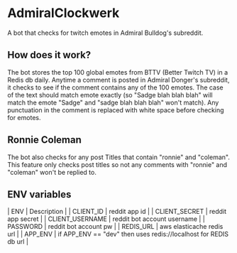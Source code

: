 # AdmiralClockwerk

A bot that checks for twitch emotes in Admiral Bulldog's subreddit. 

## How does it work?

The bot stores the top 100 global emotes from BTTV (Better Twitch TV) in a Redis db daily. Anytime a comment is posted in Admiral Donger's subreddit, it checks to see if the comment contains any of the 100 emotes. The case of the text should match emote exactly (so "Sadge blah blah blah" will match the emote "Sadge" and "sadge blah blah blah" won't match). Any punctuation in the comment is replaced with white space before checking for emotes.

## Ronnie Coleman

The bot also checks for any post Titles that contain "ronnie" and "coleman". This feature only checks post titles so not any comments with "ronnie" and "coleman" won't be replied to. 

## ENV variables

| ENV             | Description                                                      |
| CLIENT_ID       | reddit app id                                                    |
| CLIENT_SECRET   | reddit app secret                                                |
| CLIENT_USERNAME | reddit bot account username                                      |
| PASSWORD        | reddit bot account pw                                            |
| REDIS_URL       | aws elasticache redis url                                        |
| APP_ENV         | if APP_ENV == "dev" then uses redis://localhost for REDIS db url |